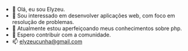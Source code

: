 - 👋 Olá, eu sou Elyzeu.
- 👀 Sou interessado em desenvolver aplicações web, com foco em resolução de problemas.
- 🌱 Atualmente estou aperfeiçoando meus conhecimentos sobre php.
- 💞️ Espero contribuir com a comunidade.
- 📫 elyzeucunha@gmail.com

<!---
Elyzeu/Elyzeu is a ✨ special ✨ repository because its `README.md` (this file) appears on your GitHub profile.
You can click the Preview link to take a look at your changes.
--->
